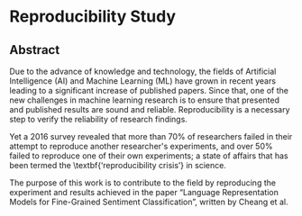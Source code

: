 # Reproducibility Study


## Abstract


Due to the advance of knowledge and technology, the fields of Artificial Intelligence (AI) and Machine Learning (ML) have grown in recent years leading to a significant increase of published papers. Since that, one of the new challenges in machine learning research is to ensure that presented and published results are sound and reliable. Reproducibility is a necessary step to verify the reliability of research findings.

Yet a $2016$ survey revealed that more than $70$\% of researchers failed in their attempt to reproduce another researcher's experiments, and over $50$\% failed to reproduce one of their own experiments; a state of affairs that has been termed the \textbf{‘reproducibility crisis’} in science.

The purpose of this work is to contribute to the field by reproducing the experiment and results achieved in the paper “Language Representation Models for Fine-Grained Sentiment Classification”, written by Cheang et al.

